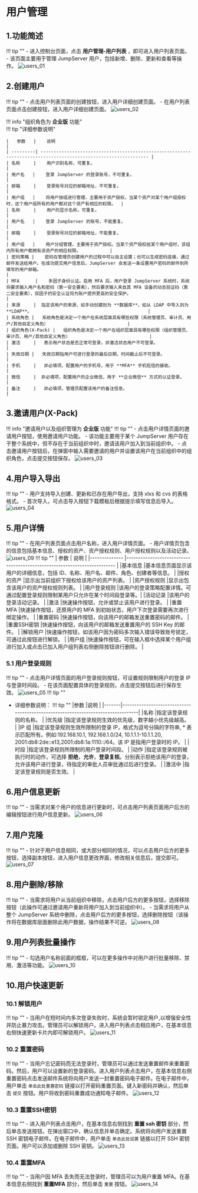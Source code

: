 # 用户管理
## 1.功能简述
!!! tip ""
    - 进入控制台页面，点击 **用户管理-用户列表** ，即可进入用户列表页面。
    - 该页面主要用于管理 JumpServer 用户，包括新增、删除、更新和查看等操作。
![users_01](../../../../img/v4_users_01.png)
## 2.创建用户
!!! tip ""
    - 点击用户列表页面的创建按钮，进入用户详细创建页面。
    - 在用户列表页面点击创建按钮，进入用户详细创建页面。
![users_02](../../../../img/v4_users_02.png)

!!! info "组织角色为 **企业版** 功能"   
!!! tip "详细参数说明"

    |   参数   |    说明                                                                                                         | 
    | ---------| --------------------------------------------------------------------------------------------------------------- |
    | 名称     |    用户识别名称，可重复。                                                                                        | 
    | 用户名   |    登录 JumpServer 的登录账号，不可重复。                                                                        |
    | 邮箱     |    登录账号对应的邮箱地址，不可重复。                                                                             |
    | 用户组   |    将用户按组进行管理，主要用于资产授权，当某个资产对某个用户组授权时，这个用户组所有的用户都对这个资产有相应的权限。  |
    | 名称     |    用户的显示名称，可重复。                                                                                      |
    | 用户名   |    登录 JumpServer 的账号，不能重复。                                                                            |
    | 邮箱     |    登录账号对应的邮箱地址，不能重复。                                                                             |
    | 用户组   |    用户分组管理，主要用于资产授权。当某个资产授权给某个用户组时，该组内所有用户都拥有该资产的相应权限。           |
    | 密码策略 |    密码在管理员创建用户的过程中可以自主设置；也可以生成密码连接，通过邮件发送给用户。在成功提交用户信息后，JumpServer 会发送一条设置用户密码的邮件到所填写的用户邮箱。                                                                                       |
    | MFA      |    多因子身份认证。启用 MFA 后，用户登录 JumpServer 系统时，系统将要求输入用户名和密码（第一安全要素），然后要求输入来自其 MFA 设备的动态验证码（第二安全要素），双因子的安全认证将为账户提供更高的安全保护。                                                 |
    | 来源     |  指定该用户的来源，如手动创建则为 **数据库**，如从 LDAP 中导入则为 **LDAP**。                                            |
    | 系统角色 |   系统角色是决定一个用户在系统层面具有哪些权限（系统管理员、审计员、用户/其他自定义角色）                              |
    | 组织角色(X-Pack) |   组织角色是决定一个用户在组织层面具有哪些权限（组织管理员、审计员、用户/其他自定义角色）                              |
    | 激活     |   表示用户状态是否正常可登录，非激活状态用户不可登录。                                                               |
    | 失效日期 |   失效日期指用户可进行登录的最后日期，时间截止后不可登录。                                                            |
    | 手机     |   非必填项，配置用户的手机号，用于 **MFA** 手机短信的接收。                                                            |
    | 微信     |  非必填项，配置用户的企业微信，用于 **企业微信** 方式的认证登录。                                                         |
    | 备注     |   非必填项，管理员配置该用户的备注信息。                                                                             |

## 3.邀请用户(X-Pack)
!!! info "邀请用户以及组织管理为 **企业版** 功能"
!!! tip ""
    - 点击用户详情页面的邀请用户按钮，使用邀请用户功能。
    - 该功能主要用于某个 JumpServer 用户存在于整个系统中，但不存在于当前组织中时，邀请该用户加入到当前组织中。
    - 点击邀请用户按钮后，在弹窗中输入需要邀请的用户并设置该用户在当前组织中的组织角色，点击提交按钮保存。
![users_03](../../../../img/v4_users_03.png)
## 4.用户导入导出
!!! tip ""
    - 用户支持导入创建、更新和已存在用户导出，支持 xlxs 和 cvs 的表格格式。
    - 首次导入，可点击导入按钮下载模板后根据提示填写信息后导入。
![users_04](../../../../img/v4_users_04.png)
## 5.用户详情
!!! tip ""
    - 在用户列表页面点击用户名称，进入用户详情页面。
    - 用户详情页包含的信息包括基本信息、授权的资产、资产授权规则、用户授权规则以及活动记录。
![users_09](../../../../img/v4_users_09.png)
!!! tip ""
| 参数          | 说明                                                                     |
|-------------- |------------------------------------------------------------------------- |
|基本信息	    |基本信息页面显示该用户的详细信息，包括 ID、名称、用户名、邮件、角色、创建者等信息。                                                                                       |
|授权的资产	    |显示出当前组织下授权给该用户的资产列表。                                     |
|资产授权规则	|显示出包含该用户的资产授权规则列表。                                         | 
|用户登录规则	|该用户的登录策略配置详情。可通过配置登录规则限制某用户只允许在某个时间段登录等。|
|活动记录	    |该用户的登录活动记录。                                                      |
|激活	        |快速操作按钮，允许或禁止该用户进行登录。                                     |
|重置 MFA	    |快速操作按钮，还原用户的 MFA 到初始状态，用户下次登录需要再次进行绑定操作。    |
|重置密码	    |快速操作按钮，向该用户的邮箱发送重置密码的邮件。                              |
|重置SSH密钥	|快速操作按钮，向该用户的邮箱发送重置用户的 SSH Key 的邮件。                   |
|解锁用户	    |快速操作按钮，如该用户因为密码多次输入错误导致账号锁定，可通过此按钮进行解锁。  |
|用户组	        |快速操作按钮，可在输入框中选择某个用户组进行加入或点击已加入用户组列表右侧删除按钮进行删除。                                                                                         |

### 5.1 用户登录规则
!!! tip ""
    - 点击用户详情页面的用户登录规则按钮，可设置规则限制用户的登录 IP 与登录时间段。
    - 在该页面配置具体的登录规则，点击提交按钮后进行保存生效。
![users_05](../../../../img/v4_users_05.png)
!!! tip ""
- 详细参数说明：
!!! tip ""
|参数	|说明                                                                             |
|-------|---------------------------------------------------------------------------------|
|名称	|指定该登录规则的名称。                                                             |
|优先级	|指定该登录规则生效的优先级，数字越小优先级越高。                                     |
|IP 组	|指定该登录规则生效所限制的登录 IP，格式为逗号分隔的字符串, * 表示匹配所有。例如:192.168.10.1, 192.168.1.0/24, 10.1.1.1-10.1.1.20, 2001:db8:2de::e13,2001:db8:1a:1110::/64。该 IP 是指用户登录时的 IP。                        | 
|时段	|指定该登录规则所限制的用户登录时间段。                                              |
|动作	|指定该登录规则被执行时的动作，可选择 **拒绝**，**允许**，**登录复核**。分别表示拒绝该用户的登录，允许该用户进行登录，待指定的审批人员审批通过后进行登录。                                                                                |
|激活中	|指定该登录规则是否生效。                                                           |

## 6.用户信息更新
!!! tip ""
    - 当需求对某个用户的信息进行更新时，可点击用户列表页面用户后方的编辑按钮进行用户信息更新。
![users_06](../../../../img/v4_users_06.png)
## 7.用户克隆
!!! tip ""
    - 针对于用户信息相同，或大部分相同的情况，可以点击用户后方的更多按钮，选择副本按钮，进入用户信息更改界面，修改相关信息后，提交即可。
![users_07](../../../../img/v4_users_07.png)
## 8.用户删除/移除
!!! tip ""
    - 当需求将用户从当前组织中移除，点击用户后方的更多按钮，选择移除按钮（此操作可通过邀请用户重新将用户加入到当前组织中）。
    - 当需求将用户从整个 JumpServer 系统中删除，点击用户后方的更多按钮，选择删除按钮（该操作将在数据库层面删除此用户数据，操作结果不可逆。
![users_08](../../../../img/v4_users_08.png)

## 9.用户列表批量操作
!!! tip ""
    - 勾选用户名称前面的框框，可以在更多操作中对用户进行批量移除、禁用、激活等功能。
![users_10](../../../../img/v4_users_10.png)  

## 10.用户快速更新
### 10.1 解锁用户
!!! tip ""
    - 当用户在短时间内多次登录失败时，系统会暂时锁定用户,以增强安全性并防止暴力攻击。管理员可以解锁用户。进入用户列表点击相应用户，在基本信息右侧快速更新卡片内即可解锁用户。
![users_11](../../../../img/v4_users_11.png) 

### 10.2 重置密码
!!! tip ""
    - 当用户忘记密码而无法登录时，管理员可以通过发送重置邮件来重置密码。然后，用户可以设置新的登录密码。进入用户列表点击用户，在基本信息右侧重置密码点击发送邮件系统将向用户发送一封重置密码电子邮件。在电子邮件中，用户单击 ``单击此处重置密码`` 链接以打开密码重置页面。键入新密码并确认，然后单击 ``提交`` 按钮。用户将收到密码重置成功通知电子邮件。
![users_12](../../../../img/v4_users_12.png) 

### 10.3 重置SSH密钥
!!! tip "" 
    - 进入用户列表点击用户，在基本信息右侧找到 **重置 ssh 密钥** 部分，然后单击发送按钮。在弹出窗口中，确认信息并单击确定。系统将向用户发送重置 SSH 密钥电子邮件。在电子邮件中，用户单击 `单击此处设置` 链接以打开 SSH 密钥页面。用户可以添加或删除 SSH 密钥。
![users_13](../../../../img/v4_users_13.png)

### 10.4 重置MFA
!!! tip "" 
    - 当用户因 MFA 丢失而无法登录时，管理员可以为用户重置 MFA。在基本信息右侧找到 **重置MFA** 部分，然后单击 ``重置`` 按钮。
![users_14](../../../../img/v4_users_14.png)       
